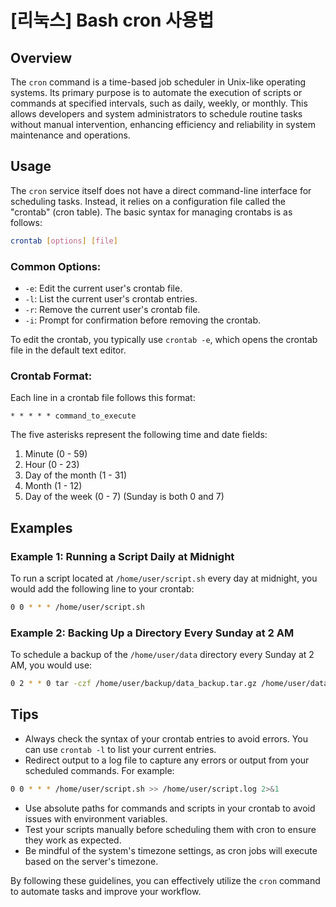 # [리눅스] Bash cron 사용법

## Overview
The `cron` command is a time-based job scheduler in Unix-like operating systems. Its primary purpose is to automate the execution of scripts or commands at specified intervals, such as daily, weekly, or monthly. This allows developers and system administrators to schedule routine tasks without manual intervention, enhancing efficiency and reliability in system maintenance and operations.

## Usage
The `cron` service itself does not have a direct command-line interface for scheduling tasks. Instead, it relies on a configuration file called the "crontab" (cron table). The basic syntax for managing crontabs is as follows:

```bash
crontab [options] [file]
```

### Common Options:
- `-e`: Edit the current user's crontab file.
- `-l`: List the current user's crontab entries.
- `-r`: Remove the current user's crontab file.
- `-i`: Prompt for confirmation before removing the crontab.

To edit the crontab, you typically use `crontab -e`, which opens the crontab file in the default text editor.

### Crontab Format:
Each line in a crontab file follows this format:

```
* * * * * command_to_execute
```

The five asterisks represent the following time and date fields:
1. Minute (0 - 59)
2. Hour (0 - 23)
3. Day of the month (1 - 31)
4. Month (1 - 12)
5. Day of the week (0 - 7) (Sunday is both 0 and 7)

## Examples

### Example 1: Running a Script Daily at Midnight
To run a script located at `/home/user/script.sh` every day at midnight, you would add the following line to your crontab:

```bash
0 0 * * * /home/user/script.sh
```

### Example 2: Backing Up a Directory Every Sunday at 2 AM
To schedule a backup of the `/home/user/data` directory every Sunday at 2 AM, you would use:

```bash
0 2 * * 0 tar -czf /home/user/backup/data_backup.tar.gz /home/user/data
```

## Tips
- Always check the syntax of your crontab entries to avoid errors. You can use `crontab -l` to list your current entries.
- Redirect output to a log file to capture any errors or output from your scheduled commands. For example:

```bash
0 0 * * * /home/user/script.sh >> /home/user/script.log 2>&1
```

- Use absolute paths for commands and scripts in your crontab to avoid issues with environment variables.
- Test your scripts manually before scheduling them with cron to ensure they work as expected.
- Be mindful of the system's timezone settings, as cron jobs will execute based on the server's timezone.

By following these guidelines, you can effectively utilize the `cron` command to automate tasks and improve your workflow.